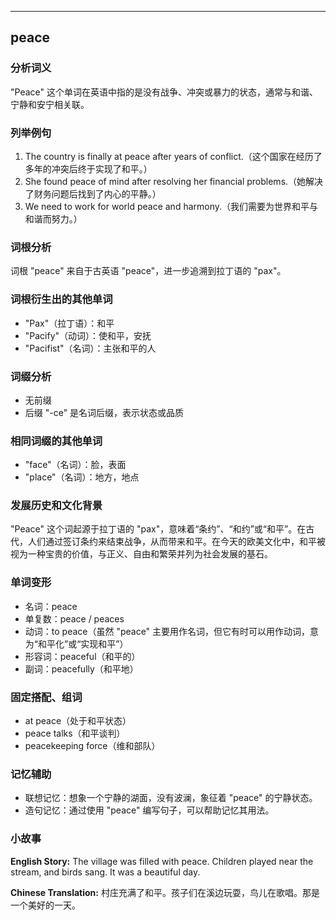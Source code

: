
---------------
## peace
### 分析词义
"Peace" 这个单词在英语中指的是没有战争、冲突或暴力的状态，通常与和谐、宁静和安宁相关联。

### 列举例句
1. The country is finally at peace after years of conflict.（这个国家在经历了多年的冲突后终于实现了和平。）
2. She found peace of mind after resolving her financial problems.（她解决了财务问题后找到了内心的平静。）
3. We need to work for world peace and harmony.（我们需要为世界和平与和谐而努力。）

### 词根分析
词根 "peace" 来自于古英语 "peace"，进一步追溯到拉丁语的 "pax"。

### 词根衍生出的其他单词
- "Pax"（拉丁语）：和平
- "Pacify"（动词）：使和平，安抚
- "Pacifist"（名词）：主张和平的人

### 词缀分析
- 无前缀
- 后缀 "-ce" 是名词后缀，表示状态或品质

### 相同词缀的其他单词
- "face"（名词）：脸，表面
- "place"（名词）：地方，地点

### 发展历史和文化背景
"Peace" 这个词起源于拉丁语的 "pax"，意味着“条约”、“和约”或“和平”。在古代，人们通过签订条约来结束战争，从而带来和平。在今天的欧美文化中，和平被视为一种宝贵的价值，与正义、自由和繁荣并列为社会发展的基石。

### 单词变形
- 名词：peace
- 单复数：peace / peaces
- 动词：to peace（虽然 "peace" 主要用作名词，但它有时可以用作动词，意为“和平化”或“实现和平”）
- 形容词：peaceful（和平的）
- 副词：peacefully（和平地）

### 固定搭配、组词
- at peace（处于和平状态）
- peace talks（和平谈判）
- peacekeeping force（维和部队）

### 记忆辅助
- 联想记忆：想象一个宁静的湖面，没有波澜，象征着 "peace" 的宁静状态。
- 造句记忆：通过使用 "peace" 编写句子，可以帮助记忆其用法。

### 小故事
**English Story:**
The village was filled with peace. Children played near the stream, and birds sang. It was a beautiful day.

**Chinese Translation:**
村庄充满了和平。孩子们在溪边玩耍，鸟儿在歌唱。那是一个美好的一天。

